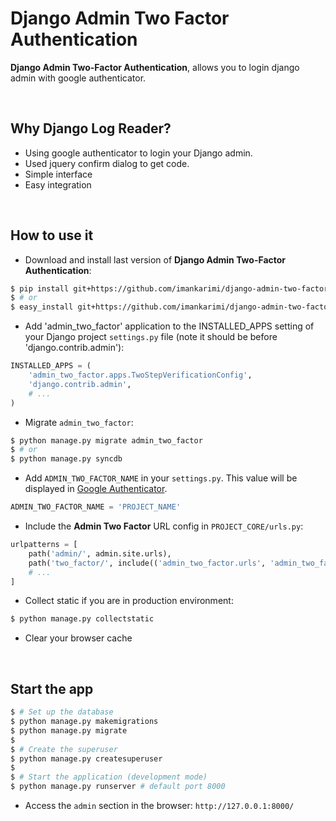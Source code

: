 # Django Admin Two Factor Authentication

**Django Admin Two-Factor Authentication**, allows you to login django admin with google authenticator.

<br>

## Why Django Log Reader?

- Using google authenticator to login your Django admin.
- Used jquery confirm dialog to get code.
- Simple interface
- Easy integration

<br />

[comment]: <> (![Django Log Reader]&#40;https://raw.githubusercontent.com/imankarimi/django-log-reader/main/screenshots/django_log_reader.png&#41;)

[comment]: <> (<br />)

## How to use it

* Download and install last version of **Django Admin Two-Factor Authentication**:

```bash
$ pip install git+https://github.com/imankarimi/django-admin-two-factor-auth.git
$ # or
$ easy_install git+https://github.com/imankarimi/django-admin-two-factor-auth.git
```

* Add 'admin_two_factor' application to the INSTALLED_APPS setting of your Django project `settings.py` file (note it should be before 'django.contrib.admin'):

```python
INSTALLED_APPS = (
    'admin_two_factor.apps.TwoStepVerificationConfig',
    'django.contrib.admin',
    # ...
)
```

* Migrate `admin_two_factor`:

```bash
$ python manage.py migrate admin_two_factor
$ # or
$ python manage.py syncdb
```

* Add `‍‍‍‍ADMIN_TWO_FACTOR_NAME` in your `settings.py`. This value will be displayed in [Google Authenticator](https://support.google.com/accounts/answer/1066447?hl=en).

```python
ADMIN_TWO_FACTOR_NAME = 'PROJECT_NAME'
```

* Include the **Admin Two Factor** URL config in `PROJECT_CORE/urls.py`:

```python
urlpatterns = [
    path('admin/', admin.site.urls),
    path('two_factor/', include(('admin_two_factor.urls', 'admin_two_factor'), namespace='two_factor')),
    # ...
]
```

* Collect static if you are in production environment:

```bash
$ python manage.py collectstatic
```

* Clear your browser cache

<br />

## Start the app

```bash
$ # Set up the database
$ python manage.py makemigrations
$ python manage.py migrate
$
$ # Create the superuser
$ python manage.py createsuperuser
$
$ # Start the application (development mode)
$ python manage.py runserver # default port 8000
```

* Access the `admin` section in the browser: `http://127.0.0.1:8000/`
